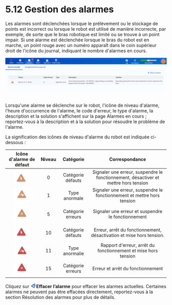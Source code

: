 # 5.12 Gestion des alarmes

Les alarmes sont déclenchées lorsque le prélèvement ou le stockage de points est incorrect ou lorsque le robot est utilisé de manière incorrecte, par exemple, de sorte que le bras robotique est limité ou se trouve à un point impair. Si une alarme est déclenchée lorsque le bras du robot est en marche, un point rouge avec un numéro apparaît dans le coin supérieur droit de l'icône du journal, indiquant le nombre d'alarmes en cours.

<div align=center><img src="image/alarm.png" /></div>

<br/>

Lorsqu'une alarme se déclenche sur le robot, l'icône de niveau d'alarme, l'heure d'occurrence de l'alarme, le code d'erreur, le type d'alarme, la description et la solution s'affichent sur la page Alarmes en cours ; reportez-vous à la description et à la solution pour résoudre le problème de l'alarme.

La signification des icônes de niveau d'alarme du robot est indiquée ci-dessous :

| Icône d'alarme de défaut| Niveau| Catégorie| Correspondance|
|:----------:|:----------:|:----------:|:----------:|
| <img src="image/alarm_icon0.png" />| 0| Catégorie défauts| Signaler une erreur, suspendre le fonctionnement, désactiver et mettre hors tension|
| <img src="image/alarm_icon1.png" />| 1| Type anormale| Signaler une erreur, suspendre le fonctionnement et mettre hors tension|
| <img src="image/alarm_icon5.png" />| 5| Catégorie erreurs| Signaler une erreur et suspendre le fonctionnement|
| <img src="image/alarm_icon10.png" />| 10| Catégorie défauts| Erreur, arrêt du fonctionnement, désactivation et mise hors tension.|
| <img src="image/alarm_icon11.png" />| 11| Type anormalie| Rapport d'erreur, arrêt du fonctionnement et mise hors tension|
| <img src="image/alarm_icon15.png" />| 15| Catégorie erreurs| Erreur et arrêt du fonctionnement|

Cliquez sur <img src="image/clear_alarm.png" height="18"/>**Effacer l’alarme** pour effacer les alarmes actuelles. Certaines alarmes ne peuvent pas être effacées directement, reportez-vous à la section Résolution des alarmes pour plus de détails.